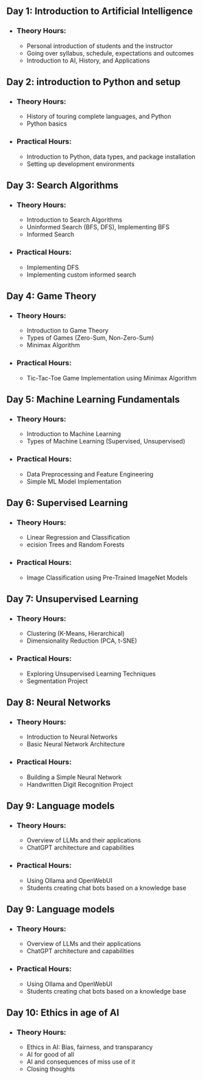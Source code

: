 ## Day 1: Introduction to Artificial Intelligence
- ### Theory Hours:
  - Personal introduction of students and the instructor
  - Going over syllabus, schedule, expectations and outcomes
  - Introduction to AI, History, and Applications

## Day 2: introduction to Python and setup
- ### Theory Hours:
  - History of touring complete languages, and Python
  - Python basics

- ### Practical Hours:
  - Introduction to Python, data types, and package installation
  - Setting up development environments

## Day 3: Search Algorithms
- ### Theory Hours:
  - Introduction to Search Algorithms
  - Uninformed Search (BFS, DFS), Implementing BFS
  - Informed Search

- ### Practical Hours:
  - Implementing DFS
  - Implementing custom informed search

## Day 4: Game Theory
- ### Theory Hours:
  - Introduction to Game Theory
  - Types of Games (Zero-Sum, Non-Zero-Sum)
  - Minimax Algorithm 

- ### Practical Hours:
  - Tic-Tac-Toe Game Implementation using Minimax Algorithm 

## Day 5: Machine Learning Fundamentals
- ### Theory Hours:
  - Introduction to Machine Learning
  - Types of Machine Learning (Supervised, Unsupervised)

- ### Practical Hours:
  - Data Preprocessing and Feature Engineering
  - Simple ML Model Implementation

## Day 6: Supervised Learning
- ### Theory Hours:
  - Linear Regression and Classification
  - ecision Trees and Random Forests

- ### Practical Hours:
  - Image Classification using Pre-Trained ImageNet Models

## Day 7: Unsupervised Learning
- ### Theory Hours:
  - Clustering (K-Means, Hierarchical)
  - Dimensionality Reduction (PCA, t-SNE)

- ### Practical Hours:
  - Exploring Unsupervised Learning Techniques
  - Segmentation Project


## Day 8: Neural Networks
- ### Theory Hours:
  - Introduction to Neural Networks
  - Basic Neural Network Architecture

- ### Practical Hours:
  - Building a Simple Neural Network
  - Handwritten Digit Recognition Project

## Day 9:  Language models
- ### Theory Hours:
  - Overview of LLMs and their applications
  - ChatGPT architecture and capabilities


- ### Practical Hours:
  - Using Ollama and OpenWebUI
  - Students creating chat bots based on a knowledge base

## Day 9:  Language models
- ### Theory Hours:
  - Overview of LLMs and their applications
  - ChatGPT architecture and capabilities


- ### Practical Hours:
  - Using Ollama and OpenWebUI
  - Students creating chat bots based on a knowledge base

## Day 10:  Ethics in age of AI
- ### Theory Hours:
  - Ethics in AI: Bias, fairness, and transparancy
  - AI for good of all
  - AI and consequences of miss use of it
  - Closing thoughts
